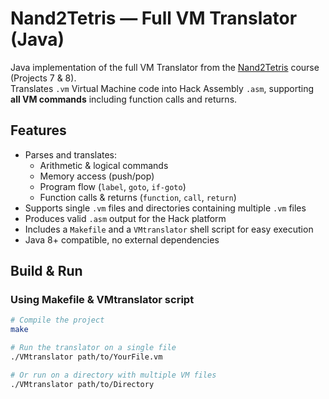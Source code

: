 # Nand2Tetris — Full VM Translator (Java)

Java implementation of the full VM Translator from the [Nand2Tetris](https://www.nand2tetris.org/) course (Projects 7 
& 8).  
Translates `.vm` Virtual Machine code into Hack Assembly `.asm`, supporting **all VM commands** including function 
calls and returns.

## Features
- Parses and translates:
  - Arithmetic & logical commands
  - Memory access (push/pop)
  - Program flow (`label`, `goto`, `if-goto`)
  - Function calls & returns (`function`, `call`, `return`)
- Supports single `.vm` files and directories containing multiple `.vm` files
- Produces valid `.asm` output for the Hack platform
- Includes a `Makefile` and a `VMtranslator` shell script for easy execution
- Java 8+ compatible, no external dependencies

## Build & Run

### Using Makefile & VMtranslator script
```bash
# Compile the project
make

# Run the translator on a single file
./VMtranslator path/to/YourFile.vm

# Or run on a directory with multiple VM files
./VMtranslator path/to/Directory

